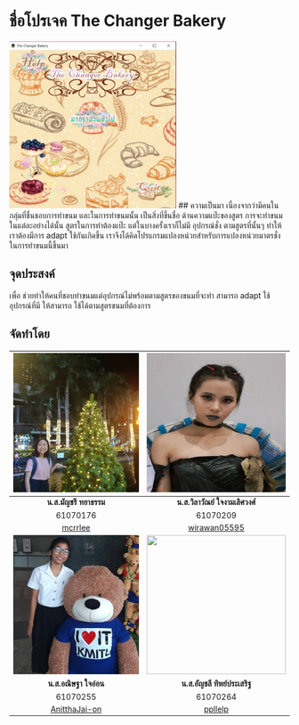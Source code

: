 # ชื่อโปรเจค The Changer Bakery
<img src="img/project.jpg" width="300px" height="300px"> 
## ความเป็นมา
เนื่องจากว่ามีคนในกลุ่มที่ชื่นชอบการทำขนม และในการทำขนมนั้น เป็นสิ่งที่ขึ้นชื่อ ด้านความแป๊ะของสูตร
การจะทำขนมในแต่ละอย่างได้นั้น สูตรในการทำต้องแป๊ะ แต่ในบางครั้งเราก็ไม่มี อุปกรณ์ชั่ง
ตามสูตรที่นั้นๆ ทำให้เราต้องมีการ adapt ใช้กันเกิดขึ้น เราจึงได้คิดโปรแกรมแปลงหน่วยสำหรับการแปลงหน่วยมาตรชั่ง
ในการทำขนมนี้ขึ้นมา

## จุดประสงค์
เพื่อ ช่วยทำให้คนที่ชอบทำขนมแต่อุปกรณ์ไม่พร้อมตามสูตรของขนมที่จะทำ สามารถ adapt ใช้ อุปกรณ์ที่มี ให้สามารถ
ใช้ได้ตามสูตรขนมที่ต้องการ

## จัดทำโดย
<img src="img/carrot.jpg" width="250px" height="250px"> |<img src="img/ice.jpg" width="250px" height="250px">
:---:|:---:
**น.ส.มัญชรี ทยาธรรม**|**น.ส.วิลาวัณย์ ใจงามเลิศวงศ์**
61070176|61070209
[mcrrlee](https://github.com/mcrrlee)|[wirawan05595](https://github.com/wirawan05595)
<img src="img/bell.jpg" width="250px" height="250px">|<img src="img/appple.jpg" width="250px" height="250px">
**น.ส.อณิษฐา ใจอ่อน**|**น.ส.อัญชลี ทิพย์ประเสริฐ**
61070255|61070264
[AnitthaJai-on](https://github.com/AnitthaJai-on)|[ppllelp](https://github.com/ppllelp)
